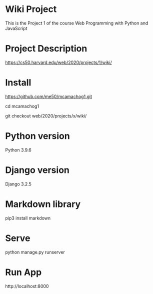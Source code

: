 # Wiki Project

This is the Project 1 of the course Web Programming with Python and JavaScript

# Project Description

https://cs50.harvard.edu/web/2020/projects/1/wiki/

# Install

https://github.com/me50/mcamachog1.git

cd mcamachog1

git checkout web/2020/projects/x/wiki/

# Python version

Python 3.9.6

# Django version

Django 3.2.5

# Markdown library

pip3 install markdown

# Serve

python manage.py runserver

# Run App
http://localhost:8000

